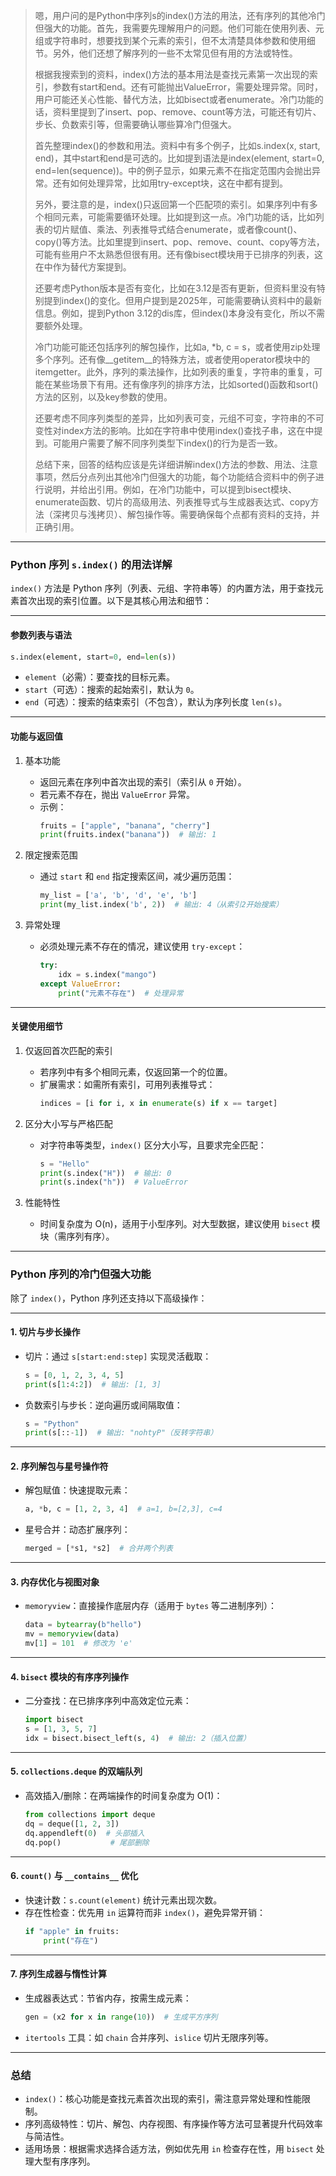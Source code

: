 >嗯，用户问的是Python中序列s的index()方法的用法，还有序列的其他冷门但强大的功能。首先，我需要先理解用户的问题。他们可能在使用列表、元组或字符串时，想要找到某个元素的索引，但不太清楚具体参数和使用细节。另外，他们还想了解序列的一些不太常见但有用的方法或特性。
>
>根据我搜索到的资料，index()方法的基本用法是查找元素第一次出现的索引，参数有start和end。还有可能抛出ValueError，需要处理异常。同时，用户可能还关心性能、替代方法，比如bisect或者enumerate。冷门功能的话，资料里提到了insert、pop、remove、count等方法，可能还有切片、步长、负数索引等，但需要确认哪些算冷门但强大。
>
>首先整理index()的参数和用法。资料中有多个例子，比如s.index(x, start, end)，其中start和end是可选的。比如提到语法是index(element, start=0, end=len(sequence))。中的例子显示，如果元素不在指定范围内会抛出异常。还有如何处理异常，比如用try-except块，这在中都有提到。
>
>另外，要注意的是，index()只返回第一个匹配项的索引。如果序列中有多个相同元素，可能需要循环处理。比如提到这一点。冷门功能的话，比如列表的切片赋值、乘法、列表推导式结合enumerate，或者像count()、copy()等方法。比如里提到insert、pop、remove、count、copy等方法，可能有些用户不太熟悉但很有用。还有像bisect模块用于已排序的列表，这在中作为替代方案提到。
>
>还要考虑Python版本是否有变化，比如在3.12是否有更新，但资料里没有特别提到index()的变化。但用户提到是2025年，可能需要确认资料中的最新信息。例如，提到Python 3.12的dis库，但index()本身没有变化，所以不需要额外处理。
>
>冷门功能可能还包括序列的解包操作，比如a, *b, c = s，或者使用zip处理多个序列。还有像__getitem__的特殊方法，或者使用operator模块中的itemgetter。此外，序列的乘法操作，比如列表的重复，字符串的重复，可能在某些场景下有用。还有像序列的排序方法，比如sorted()函数和sort()方法的区别，以及key参数的使用。
>
>还要考虑不同序列类型的差异，比如列表可变，元组不可变，字符串的不可变性对index方法的影响。比如在字符串中使用index()查找子串，这在中提到。可能用户需要了解不同序列类型下index()的行为是否一致。
>
>总结下来，回答的结构应该是先详细讲解index()方法的参数、用法、注意事项，然后分点列出其他冷门但强大的功能，每个功能结合资料中的例子进行说明，并给出引用。例如，在冷门功能中，可以提到bisect模块、enumerate函数、切片的高级用法、列表推导式与生成器表达式、copy方法（深拷贝与浅拷贝）、解包操作等。需要确保每个点都有资料的支持，并正确引用。
>

---

### Python 序列 `s.index()` 的用法详解  
`index()` 方法是 Python 序列（列表、元组、字符串等）的内置方法，用于查找元素首次出现的索引位置。以下是其核心用法和细节：

---

#### 参数列表与语法  
```python
s.index(element, start=0, end=len(s))
```

- `element`（必需）：要查找的目标元素。
- `start`（可选）：搜索的起始索引，默认为 `0`。
- `end`（可选）：搜索的结束索引（不包含），默认为序列长度 `len(s)`。

---

#### 功能与返回值  
1. 基本功能  
   - 返回元素在序列中首次出现的索引（索引从 `0` 开始）。
   - 若元素不存在，抛出 `ValueError` 异常。
   - 示例：
     ```python
     fruits = ["apple", "banana", "cherry"]
     print(fruits.index("banana"))  # 输出: 1
     ```


1. 限定搜索范围  
   - 通过 `start` 和 `end` 指定搜索区间，减少遍历范围：
     ```python
     my_list = ['a', 'b', 'd', 'e', 'b']
     print(my_list.index('b', 2))  # 输出: 4（从索引2开始搜索）
     ```


2. 异常处理  
   - 必须处理元素不存在的情况，建议使用 `try-except`：
     ```python
     try:
         idx = s.index("mango")
     except ValueError:
         print("元素不存在")  # 处理异常
     ```


---

#### 关键使用细节  
1. 仅返回首次匹配的索引  
   - 若序列中有多个相同元素，仅返回第一个的位置。  
   - 扩展需求：如需所有索引，可用列表推导式：
     ```python
     indices = [i for i, x in enumerate(s) if x == target]
     ```


1. 区分大小写与严格匹配  
   - 对字符串等类型，`index()` 区分大小写，且要求完全匹配：
     ```python
     s = "Hello"
     print(s.index("H"))  # 输出: 0
     print(s.index("h"))  # ValueError
     ```


2. 性能特性  
   - 时间复杂度为 O(n)，适用于小型序列。对大型数据，建议使用 `bisect` 模块（需序列有序）。

---

### Python 序列的冷门但强大功能  
除了 `index()`，Python 序列还支持以下高级操作：

---

#### 1. 切片与步长操作  
   - 切片：通过 `s[start:end:step]` 实现灵活截取：
     ```python
     s = [0, 1, 2, 3, 4, 5]
     print(s[1:4:2])  # 输出: [1, 3]
     ```

   - 负数索引与步长：逆向遍历或间隔取值：
     ```python
     s = "Python"
     print(s[::-1])  # 输出: "nohtyP"（反转字符串）
     ```


---

#### 2. 序列解包与星号操作符  
   - 解包赋值：快速提取元素：
     ```python
     a, *b, c = [1, 2, 3, 4]  # a=1, b=[2,3], c=4
     ```

   - 星号合并：动态扩展序列：
     ```python
     merged = [*s1, *s2]  # 合并两个列表
     ```


---

#### 3. 内存优化与视图对象  
   - `memoryview`：直接操作底层内存（适用于 `bytes` 等二进制序列）：
     ```python
     data = bytearray(b"hello")
     mv = memoryview(data)
     mv[1] = 101  # 修改为 'e'
     ```


---

#### 4. `bisect` 模块的有序序列操作  
   - 二分查找：在已排序序列中高效定位元素：
     ```python
     import bisect
     s = [1, 3, 5, 7]
     idx = bisect.bisect_left(s, 4)  # 输出: 2（插入位置）
     ```


---

#### 5. `collections.deque` 的双端队列  
   - 高效插入/删除：在两端操作的时间复杂度为 O(1)：
     ```python
     from collections import deque
     dq = deque([1, 2, 3])
     dq.appendleft(0)  # 头部插入
     dq.pop()           # 尾部删除
     ```


---

#### 6. `count()` 与 `__contains__` 优化  
   - 快速计数：`s.count(element)` 统计元素出现次数。
   - 存在性检查：优先用 `in` 运算符而非 `index()`，避免异常开销：
     ```python
     if "apple" in fruits:
         print("存在")
     ```


---

#### 7. 序列生成器与惰性计算  
   - 生成器表达式：节省内存，按需生成元素：
     ```python
     gen = (x2 for x in range(10))  # 生成平方序列
     ```

   - `itertools` 工具：如 `chain` 合并序列、`islice` 切片无限序列等。

---

### 总结  
- `index()`：核心功能是查找元素首次出现的索引，需注意异常处理和性能限制。
- 序列高级特性：切片、解包、内存视图、有序操作等方法可显著提升代码效率与简洁性。  
- 适用场景：根据需求选择合适方法，例如优先用 `in` 检查存在性，用 `bisect` 处理大型有序序列。